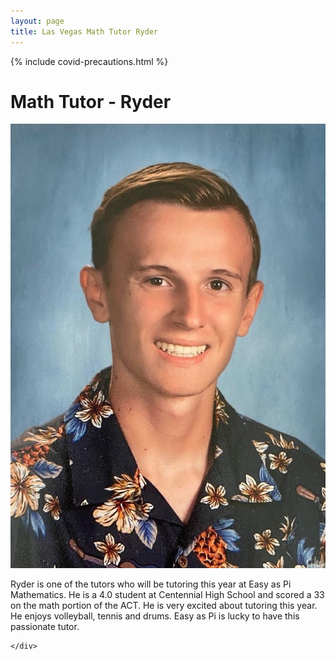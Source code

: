 ```yaml
---
layout: page
title: Las Vegas Math Tutor Ryder
---
```


{% include covid-precautions.html %}

<!-- main start -->
<div class="main col-12">
  <div class="row">
    <div class="col-md-12">
      <h1 class="page-title">Math Tutor - Ryder</h1>
      <div class="separator-2"></div>
      <div class="row">
        <div class="col-md-5 col-md-push-7 mb-20">
          <img src="/images/tutors/ryder.jpg" class="img-responsive" alt="Math Tutor Ryder">
        </div>
        <div class="col-md-7 col-md-pull-5">
          <p>Ryder is one of the tutors who will be tutoring this year at Easy as Pi Mathematics.  He is a 4.0 student at Centennial High School and scored a 33 on the math portion of the ACT.  He is very excited about tutoring this year. He enjoys volleyball, tennis and drums.  Easy as Pi is lucky to have this passionate tutor.</p>
        </div>
      </div>
      
    </div>
  </div>
</div>
<!-- main end -->